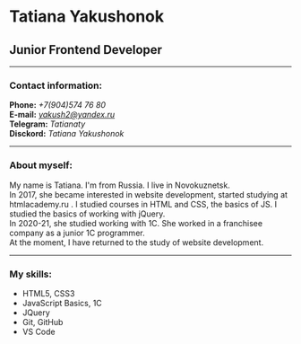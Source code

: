 # Tatiana Yakushonok
## Junior Frontend Developer
_ _ _ _ _ _ _ _ _ _ _ _ _ _ _ _ _ _ _ _ _ _
### Contact information:
**Phone:** *+7(904)574 76 80*  
**E-mail:** *yakush2@yandex.ru*  
**Telegram:** *Tatianaty*  
**Disckord:** *Tatiana Yakushonok*    
_ _ _ _ _ _ _ _ _ _ _ _ _ _ _ _ _ _ _ _ _ _
### About myself:
My name is Tatiana. I'm from Russia. I live in Novokuznetsk.  
In 2017, she became interested in website development, started studying at htmlacademy.ru . I studied courses in HTML and CSS, the basics of JS. I studied the basics of working with jQuery.  
In 2020-21, she studied working with 1C. She worked in a franchisee company as a junior 1C programmer.  
At the moment, I have returned to the study of website development.  
_ _ _ _ _ _ _ _ _ _ _ _ _ _ _ _ _ _ _ _ _ _
### My skills:
* HTML5, CSS3
* JavaScript Basics, 1C
* JQuery
* Git, GitHub
* VS Code